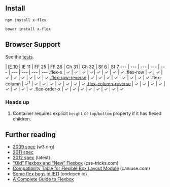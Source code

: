 ## Install

```
npm install x-flex
```

```
bower install x-flex
```

## Browser Support

See the [tests](http://aaronshaf.github.io/x-flex/tests/).

 | [IE 10](http://msdn.microsoft.com/en-us/library/ie/hh673531%28v=vs.85%29.aspx) | IE 11 | FF 25 | FF 26 | Ch 31 | Ch 32 | Sf 6 | Sf 7
--- | --- | --- | --- | --- | --- | --- | --- | ---
.flex-x | ✓ | ✓ | ✓ |  ✓| ✓ | ✓ | ✓ | ✓
.flex-row | ✓ | ✓ | ✓ | ✓ | ✓ | ✓ | ✓ | ✓
[.flex-row-reverse](http://jsbin.com/eGiHizE/1/edit?html,css,output) | ✓ | ✓ | ✓ | ✓ | ✓ | ✓ | ✓ | ✓
.flex-column | ✓<sup>1</sup> | ✓ | ✓ | ✓ | ✓ | ✓ | ✓ | ✓
[.flex-column-reverse](http://jsbin.com/eGiHizE/1/edit?html,css,output) | ✓ | ✓ | ✓ | ✓ | ✓ | ✓ | ✓ | ✓
.flex-order-x | ✓ | ✓ | ✓ | ✓ | ✓ | ✓ | ✓ | ✓

### Heads up

1. Container requires explicit `height` or `top`/`bottom` property if it has flexed children.

## Further reading

* [2009 spec](http://www.w3.org/TR/2009/WD-css3-flexbox-20090723/) (w3.org)
* [2011 spec](http://www.w3.org/TR/2011/WD-css3-flexbox-20111129/)
* [2012 spec](http://www.w3.org/TR/css3-flexbox/) (latest)
* [“Old” Flexbox and “New” Flexbox](http://css-tricks.com/old-flexbox-and-new-flexbox/) (css-tricks.com)
* [Compatibility Table for Flexible Box Layout Module](http://caniuse.com/#feat=flexbox) (caniuse.com)
* [Some flex bugs in IE11](http://codepen.io/lerouxb/pen/jIkpD) (codepen.io)
* [A Complete Guide to Flexbox](http://css-tricks.com/snippets/css/a-guide-to-flexbox/)
